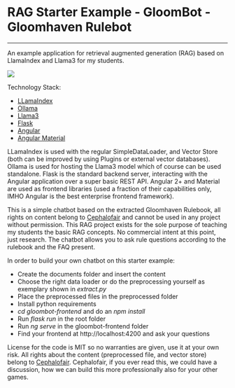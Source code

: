 # RAG Starter Example - GloomBot - Gloomhaven Rulebot
______

An example application for retrieval augmented generation (RAG) based on LlamaIndex and Llama3 for my students.

![](https://github.com/lkaupp/gloombot/blob/master/gloombot.gif)

Technology Stack:
* [LLamaIndex](https://www.llamaindex.ai/)
* [Ollama](https://ollama.com/)
* [Llama3](https://huggingface.co/docs/transformers/main/model_doc/llama3)
* [Flask](https://flask.palletsprojects.com/en/3.0.x/)
* [Angular](https://angular.io/)
* [Angular Material](https://material.angular.io/)

LLamaIndex is used with the regular SimpleDataLoader, and Vector Store (both can be improved by using Plugins or external vector databases). 
Ollama is used for hosting the Llama3 model which of course can be used standalone. Flask is the standard backend server, interacting with the Angular application 
over a super basic REST API. Angular 2+ and Material are used as frontend libraries (used a fraction of their capabilities only, 
IMHO Angular is the best enterprise frontend framework).

This is a simple chatbot based on the extracted Gloomhaven Rulebook, all rights on content belong to [Cephalofair](https://cephalofair.com/) and cannot
be used in any project without permission. This RAG project exists for the sole purpose of teaching my students the basic RAG concepts. 
No commercial intent at this point, just research. The chatbot allows you to ask rule questions according to the rulebook and the FAQ present.

In order to build your own chatbot on this starter example:
* Create the documents folder and insert the content
* Choose the right data loader or do the preprocessing yourself as exemplary shown in *extract.py*
* Place the preprocessed files in the preprocessed folder
* Install python requirements
* *cd gloombot-frontend* and do an *npm install*
* Run *flask run* in the root folder
* Run *ng serve* in the gloombot-frontend folder
* Find your frontend at http://localhost:4200 and ask your questions

License for the code is MIT so no warranties are given, use it at your own risk. All rights about the content (preprocessed file, 
and vector store) belong to [Cephalofair](https://cephalofair.com/). Cephalofair, if you ever read this, we could have a discussion,
how we can build this more professionally also for your other games.

